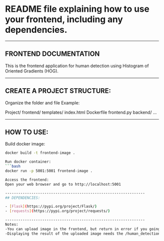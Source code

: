 # README file explaining how to use your frontend, including any dependencies.
----------------------------------------------------------------
## FRONTEND DOCUMENTATION

This is the frontend application for human detection using Histogram of Oriented Gradients (HOG).

----------------------------------------------------------------
## CREATE A PROJECT STRUCTURE:

Organize the folder and file
Example:

Project/
	frontend/
		templates/
			index.html
		Dockerfile
		frontend.py
	backend/
	       ...

----------------------------------------------------------------
## HOW TO USE:

Build docker image:
```bash
docker build -t frontend-image .

Run docker container:
```bash
docker run -p 5001:5001 frontend-image .

Access the frontend:
Open your web browser and go to http://localhost:5001

----------------------------------------------------------------
## DEPENDENCIES:

- [Flask](https://pypi.org/project/Flask/)
- [requests](https://pypi.org/project/requests/)

----------------------------------------------------------------
Notes:
-You can upload image in the frontend, but return in error if you going to submit, for the reason that you can only access the GET request method which only retrieve the data.
-Displaying the result of the uploaded image needs the /human_detection endpoint of backend to process the image and return to frontend to displayed. 




 
